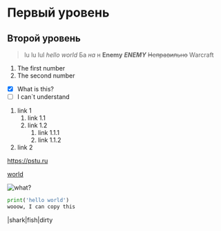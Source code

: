 # Первый уровень
## Второй уровень

> lu lu lul 
*hello world*
Ба *на* н 
**Enemy**
***ENEMY***
~~Неправильно~~
> Warcraft 

1. The first number
2. The second number

- [x] What is this?
- [ ] I can`t understand
1. link 1
    1. link 1.1
    2. link 1.2
        1. link 1.1.1
        2. link 1.1.2
1. link 2

<https://pstu.ru>

[world](https://pstu.ru "world")

![what?](https://cs16.pikabu.ru/s/games_showcase/2025/07/04/17/wfqsjw2q_lg.png "what")

```python
print('hello world')
wooow, I can copy this
```

|shark|fish|dirty
